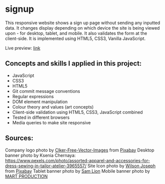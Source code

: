 # signup
This responsive website shows a sign up page without sending any inputted data. It changes display depending on which device the site is being viewed upon - for desktop, tablet, and mobile. It also validates the form at the client-side. It is implemented using HTML5, CSS3, Vanilla JavaScript.

Live preview: [link](https://belle-cmd.github.io/signup/)


## Concepts and skills I applied in this project:
- JavaScript
- CSS3
- HTML5
- Git commit message conventions
- Regular expressions
- DOM element manipulation
- Colour theory and values (art concepts)
- Client-side validation using HTML5, CSS3, JavaScript combined
- Tested in different browsers
- Media queries to make site responsive


## Sources:
Company logo photo by [Clker-Free-Vector-Images](https://pixabay.com/users/clker-free-vector-images-3736/?utm_source=link-attribution&amp;utm_medium=referral&amp;utm_campaign=image&amp;utm_content=311732) from [Pixabay](https://pixabay.com//?utm_source=link-attribution&amp;utm_medium=referral&amp;utm_campaign=image&amp;utm_content=311732)
Desktop banner photo by Ksenia Chernaya: https://www.pexels.com/photo/assorted-apparel-and-accessories-for-dress-sewing-in-tailor-atelier-3965557/
Site Icon photo by [Wilson Joseph](https://pixabay.com/users/tuktukdesign-3181967/?utm_source=link-attribution&amp;utm_medium=referral&amp;utm_campaign=image&amp;utm_content=1641918) from [Pixabay](https://pixabay.com//?utm_source=link-attribution&amp;utm_medium=referral&amp;utm_campaign=image&amp;utm_content=1641918)
Tablet banner photo by [Sam Lion](https://www.pexels.com/photo/cheerful-asian-female-customer-standing-among-hanging-clothes-in-store-and-smiling-5710153/) 
Mobile banner photo by [MART  PRODUCTION](https://www.pexels.com/photo/hanged-denim-clothing-7679722/)